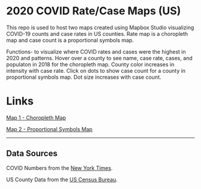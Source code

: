 # 2020 COVID Rate/Case Maps (US)

This repo is used to host two maps created using Mapbox Studio visualizing COVID-19 counts and case rates in US counties. Rate map is a choropleth map and case count is a proportional symbols map.

Functions- to visualize where COVID rates and cases were the highest in 2020 and patterns. Hover over a county to see name, case rate, cases, and populaton in 2018 for the choropleth map. County color increases in intensity with case rate. Click on dots to show case count for a county in proportional symbols map. Dot size increases with case count. 

# Links
[Map 1 - Choropleth Map](https://reina-orikasa.github.io/geog458-covid-maps/map1.html)

[Map 2 - Proportional Symbols Map](https://reina-orikasa.github.io/geog458-covid-maps/map2.html)

---

## Data Sources
COVID Numbers from the [New York Times](https://github.com/nytimes/covid-19-data/blob/43d32dde2f87bd4dafbb7d23f5d9e878124018b8/live/us-counties.csv).

US County Data from the [US Census Bureau](https://data.census.gov/cedsci/table?q=county%20population%202018%20acs&tid=ACSDT1Y2018.B01003).